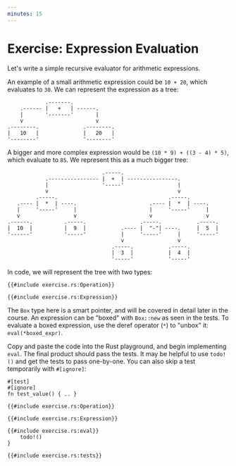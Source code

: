 ```yaml
---
minutes: 15
---
```


# Exercise: Expression Evaluation

Let's write a simple recursive evaluator for arithmetic expressions.

An example of a small arithmetic expression could be `10 + 20`, which evaluates
to `30`. We can represent the expression as a tree:

<!-- mdbook-xgettext: skip -->

```bob
            .-------.
    .------ |   +   | ------.
    |       '-------'       |
    v                       v
.--------.              .--------.
|   10   |              |   20   |
'--------'              '--------'
```

A bigger and more complex expression would be `(10 * 9) + ((3 - 4) * 5)`, which
evaluate to `85`. We represent this as a much bigger tree:

<!-- mdbook-xgettext: skip -->

```bob
                              .-----.
            .---------------- |  +  | ----------------.
            |                 '-----'                 |
            v                                         v
         .-----.                                   .-----.
   .---- |  *  | ----.                       .---- |  *  | ----.
   |     '-----'     |                       |     '-----'     |
   v                 v                       v                 v
.------.          .-----.                 .-----.           .-----.
|  10  |          |  9  |           .---- |  "-"| ----.     |  5  |
'------'          '-----'           |     '-----'     |     '-----'
                                    v                 v
                                 .-----.           .-----.
                                 |  3  |           |  4  |
                                 '-----'           '-----'
```

In code, we will represent the tree with two types:

```rust,editable
{{#include exercise.rs:Operation}}

{{#include exercise.rs:Expression}}
```

The `Box` type here is a smart pointer, and will be covered in detail later in
the course. An expression can be "boxed" with `Box::new` as seen in the tests.
To evaluate a boxed expression, use the deref operator (`*`) to "unbox" it:
`eval(*boxed_expr)`.

Copy and paste the code into the Rust playground, and begin implementing `eval`.
The final product should pass the tests. It may be helpful to use `todo!()` and
get the tests to pass one-by-one. You can also skip a test temporarily with
`#[ignore]`:

```none
#[test]
#[ignore]
fn test_value() { .. }
```

```rust,editable
{{#include exercise.rs:Operation}}

{{#include exercise.rs:Expression}}

{{#include exercise.rs:eval}}
    todo!()
}

{{#include exercise.rs:tests}}
```
